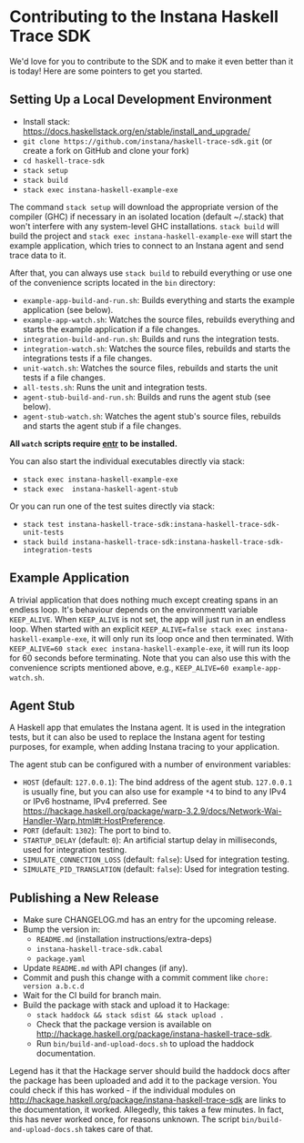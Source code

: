 Contributing to the Instana Haskell Trace SDK
=============================================

We'd love for you to contribute to the SDK and to make it even better than it is today! Here are some pointers to get you started.

Setting Up a Local Development Environment
------------------------------------------

* Install stack: <https://docs.haskellstack.org/en/stable/install_and_upgrade/>
* `git clone https://github.com/instana/haskell-trace-sdk.git` (or create a fork on GitHub and clone your fork)
* `cd haskell-trace-sdk`
* `stack setup`
* `stack build`
* `stack exec instana-haskell-example-exe`

The command `stack setup` will download the appropriate version of the compiler (GHC) if necessary in an isolated location (default ~/.stack) that won't interfere with any system-level GHC installations. `stack build` will build the project and `stack exec instana-haskell-example-exe` will start the example application, which tries to connect to an Instana agent and send trace data to it.

After that, you can always use `stack build` to rebuild everything or use one of the convenience scripts located in the `bin` directory:

* `example-app-build-and-run.sh`: Builds everything and starts the example application (see below).
* `example-app-watch.sh`: Watches the source files, rebuilds everything and starts the example application if a file changes.
* `integration-build-and-run.sh`: Builds and runs the integration tests.
* `integration-watch.sh`: Watches the source files, rebuilds and starts the integrations tests if a file changes.
* `unit-watch.sh`: Watches the source files, rebuilds and starts the unit tests if a file changes.
* `all-tests.sh`: Runs the unit and integration tests.
* `agent-stub-build-and-run.sh`: Builds and runs the agent stub (see below).
* `agent-stub-watch.sh`: Watches the agent stub's source files, rebuilds and starts the agent stub if a file changes.

**All `watch` scripts require [entr](http://www.entrproject.org/) to be installed.**

You can also start the individual executables directly via stack:

* `stack exec instana-haskell-example-exe`
* `stack exec  instana-haskell-agent-stub`

Or you can run one of the test suites directly via stack:

* `stack test instana-haskell-trace-sdk:instana-haskell-trace-sdk-unit-tests`
* `stack build instana-haskell-trace-sdk:instana-haskell-trace-sdk-integration-tests`

Example Application
------------------

A trivial application that does nothing much except creating spans in an endless loop. It's behaviour depends on the environmentt variable `KEEP_ALIVE`. When `KEEP_ALIVE` is not set, the app will just run in an endless loop. When started with an explicit `KEEP_ALIVE=false stack exec instana-haskell-example-exe`, it will only run its loop once and then terminated. With `KEEP_ALIVE=60 stack exec instana-haskell-example-exe`, it will run its loop for 60 seconds before terminating. Note that you can also use this with the convenience scripts mentioned above, e.g., `KEEP_ALIVE=60 example-app-watch.sh`.

Agent Stub
----------

A Haskell app that emulates the Instana agent. It is used in the integration tests, but it can also be used to replace the Instana agent for testing purposes, for example, when adding Instana tracing to your application.

The agent stub can be configured with a number of environment variables:

* `HOST` (default: `127.0.0.1`): The bind address of the agent stub. `127.0.0.1` is usually fine, but you can also use for example `*4` to bind to any IPv4 or IPv6 hostname, IPv4 preferred. See <https://hackage.haskell.org/package/warp-3.2.9/docs/Network-Wai-Handler-Warp.html#t:HostPreference>.
* `PORT` (default: `1302`): The port to bind to.
* `STARTUP_DELAY` (default: `0`): An artificial startup delay in milliseconds, used for integration testing.
* `SIMULATE_CONNECTION_LOSS` (default: `false`): Used for integration testing.
* `SIMULATE_PID_TRANSLATION` (default: `false`): Used for integration testing.

Publishing a New Release
------------------------

* Make sure CHANGELOG.md has an entry for the upcoming release.
* Bump the version in:
    * `README.md` (installation instructions/extra-deps)
    * `instana-haskell-trace-sdk.cabal`
    * `package.yaml`
* Update `README.md` with API changes (if any).
* Commit and push this change with a commit comment like `chore: version a.b.c.d`
* Wait for the CI build for branch main.
* Build the package with stack and upload it to Hackage:
    * `stack haddock && stack sdist && stack upload .`
    * Check that the package version is available on <http://hackage.haskell.org/package/instana-haskell-trace-sdk>.
    * Run `bin/build-and-upload-docs.sh` to upload the haddock documentation.

Legend has it that the Hackage server should build the haddock docs after the package has been uploaded and add it to the package version. You could check if this has worked - if the individual modules on <http://hackage.haskell.org/package/instana-haskell-trace-sdk> are links to the documentation, it worked. Allegedly, this takes a few minutes. In fact, this has never worked once, for reasons unknown. The script `bin/build-and-upload-docs.sh` takes care of that.

